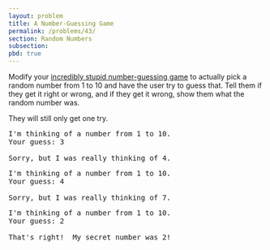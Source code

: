 ```yaml
---
layout: problem
title: A Number-Guessing Game
permalink: /problems/43/
section: Random Numbers
subsection:
pbd: true
---
```

Modify your [incredibly stupid number-guessing game](/problems/40/) to actually pick a random number from 1 to 10 and have the user try to guess that. Tell them if they get it right or wrong, and if they get it wrong, show them what the random number was.

They will still only get one try.

<pre class="terminal">
I'm thinking of a number from 1 to 10.
Your guess: <kbd>3</kbd>

Sorry, but I was really thinking of 4.
</pre>

<pre class="terminal">
I'm thinking of a number from 1 to 10.
Your guess: <kbd>4</kbd>

Sorry, but I was really thinking of 7.
</pre>

<pre class="terminal">
I'm thinking of a number from 1 to 10.
Your guess: <kbd>2</kbd>

That's right!  My secret number was 2!
</pre>